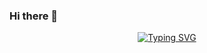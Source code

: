 ### Hi there 👋

<!--
**Yanzzp/Yanzzp** is a ✨ _special_ ✨ repository because its `README.md` (this file) appears on your GitHub profile.

Here are some ideas to get you started:

- 🔭 I’m currently working on ...
- 🌱 I’m currently learning ...
- 👯 I’m looking to collaborate on ...
- 🤔 I’m looking for help with ...
- 💬 Ask me about ...
- 📫 How to reach me: ...
- 😄 Pronouns: ...
- ⚡ Fun fact: ...
-->

<!-- dynamic typing effect 动态打字效果 -->

  <div align="center">
  <a href="https://git.io/typing-svg"><img src="https://readme-typing-svg.herokuapp.com?font=Fira+Code&weight=600&pause=1000&color=70F739&width=435&separator=%3D&lines=std%3A%3Acout%3C%3C+%22Hello+world!%22+%3C%3C+endl;" alt="Typing SVG" /></a>
  </div>



